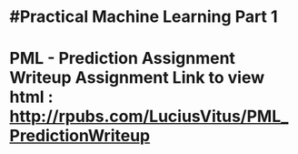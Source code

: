 #Practical Machine Learning Part 1
=================================
PML - Prediction Assignment Writeup Assignment
Link to view html : 
http://rpubs.com/LuciusVitus/PML_PredictionWriteup
=====================================================
